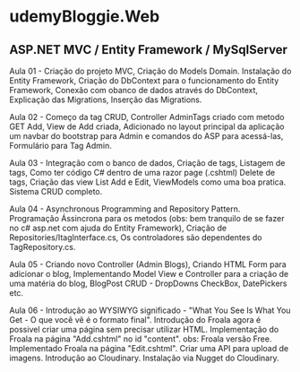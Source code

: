 # udemyBloggie.Web
## ASP.NET MVC / Entity Framework / MySqlServer

Aula 01 - Criação do projeto MVC,
Criação do Models Domain.
Instalação do Entity Framework,
Criação do DbContext para o funcionamento do Entity Framework,
Conexão com obanco de dados através do DbContext,
Explicação das Migrations,
Inserção das Migrations.

Aula 02 - Começo da tag CRUD,
Controller AdminTags criado com metodo GET Add,
View de Add criada,
Adicionado no layout principal da aplicação um navbar do bootstrap para Admin e comandos do ASP para acessá-las,
Formulário para Tag Admin.

Aula 03 - Integração com o banco de dados,
Criação de tags,
Listagem de tags,
Como ter código C# dentro de uma razor page (.cshtml)
Delete de tags,
Criação das view List Add e Edit,
ViewModels como uma boa pratica.
Sistema CRUD completo.

Aula 04 - Asynchronous Programming and Repository Pattern.
Programação Ássincrona para os metodos (obs: bem tranquilo de se fazer no c# asp.net com ajuda do Entity Framework),
Criação de Repositories/ItagInterface.cs,
Os controladores são dependentes do TagRepository.cs.

Aula 05 - Criando novo Controller (Admin Blogs),
Criando HTML Form para adicionar o blog,
Implementando Model View e Controller para a criação de uma matéria do blog,
BlogPost CRUD - DropDowns CheckBox, DatePickers etc.

Aula 06 - Introdução ao WYSIWYG
significado - "What You See Is What You Get - O que você vê é o formato final".
Introdução do Froala agora é possivel criar uma página sem precisar utilizar HTML.
Implementação do Froala na página "Add.cshtml" no id "content".
obs: Froala versão Free.
Implementado Froala na página "Edit.cshtml".
Criar uma API para upload de imagens.
Introdução ao Cloudinary.
Instalação via Nugget do Cloudinary.